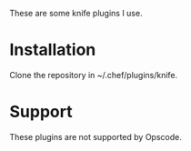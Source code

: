 These are some knife plugins I use.

Installation
============

Clone the repository in ~/.chef/plugins/knife.

Support
=======

These plugins are not supported by Opscode.
